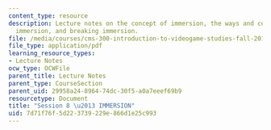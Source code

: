 ```yaml
---
content_type: resource
description: Lecture notes on the concept of immersion, the ways and conditions for
  immersion, and breaking immersion.
file: /media/courses/cms-300-introduction-to-videogame-studies-fall-2011/7d71f76f5d223739229e866d1e25c993_MITCMS_300F11_session_8.pdf
file_type: application/pdf
learning_resource_types:
- Lecture Notes
ocw_type: OCWFile
parent_title: Lecture Notes
parent_type: CourseSection
parent_uid: 29958a24-8964-74dc-30f5-a0a7eeef69b9
resourcetype: Document
title: "Session 8 \u2013 IMMERSION"
uid: 7d71f76f-5d22-3739-229e-866d1e25c993
---
```


